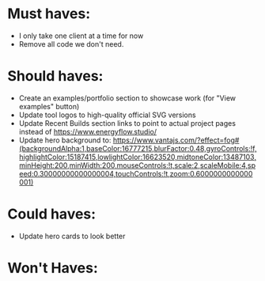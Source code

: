 # Must haves: 

- I only take one client at a time for now 
- Remove all code we don't need. 

# Should haves: 

- Create an examples/portfolio section to showcase work (for "View examples" button)
- Update tool logos to high-quality official SVG versions
- Update Recent Builds section links to point to actual project pages instead of https://www.energyflow.studio/
- Update hero background to: https://www.vantajs.com/?effect=fog#(backgroundAlpha:1,baseColor:16777215,blurFactor:0.48,gyroControls:!f,highlightColor:15187415,lowlightColor:16623520,midtoneColor:13487103,minHeight:200,minWidth:200,mouseControls:!t,scale:2,scaleMobile:4,speed:0.30000000000000004,touchControls:!t,zoom:0.6000000000000001)

# Could haves: 

- Update hero cards to look better

# Won't Haves: 
